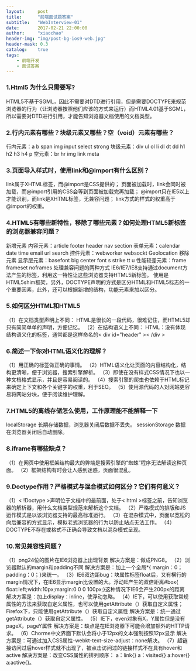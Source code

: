 ```yaml
---
layout:     post
title:      "前端面试题答案"
subtitle:   "WebInterview-01"
date:       2017-02-21 22:00:00
author:     "xiaochao"
header-img: "img/post-bg-ios9-web.jpg"
header-mask: 0.3
catalog:    true
tags:
    - 前端开发
    - 面试答案
---
```


### 1.Html5 为什么只需要写<!DOCTYPE HTML>?
HTML5不基于SGML，因此不需要对DTD进行引用，但是需要DOCTYPE来规范浏览器的行为（让浏览器按照他们应该的方式来运行）而HTML4.01基于SGML，所以需要对DTD进行引用，才能告知浏览器文档使用的文档类型。
### 2.行内元素有哪些？块级元素又哪些？空（void）元素有哪些？
行内元素：a b span img input select strong
块级元素：div ul ol li dl dt dd h1 h2 h3 h4 p
空元素：br hr img link meta
### 3.页面导入样式时，使用link和@import有什么区别？
link属于XHTML标签，而@import是CSS提供的；
页面被加载时，link会同时被加载，而@import引用的CSS会等到页面被加载完再加载；
@import只在IE5以上才能识别，而link是XHTML标签，无兼容问题；
link方式的样式的权重高于@import的权重。
### 4.HTML5有哪些新特性，移除了哪些元素？如何处理HTML5新标签的浏览器兼容问题？
新增元素
内容元素：article footer header nav section
表单元素：calendar date time email url search 
控件元素：webworker websockt Geolocation
移除元素
显示层元素：basefont big center font s strike tt u
性能较差元素：frame frameset noframes
处理兼容问题的两种方式
IE6/IE7/IE8支持通过document方法产生的标签，利用这一特性让这些浏览器支持HTML5新标签。
使用是HTML5shim框架，另外，DOCTYPE声明的方式是区分HTML和HTML5标志的一个重要因素，此外，还可以根据新增的结构，功能元素来加以区分。
### 5.如何区分HTML和HTML5
（1）在文档类型声明上不同：
HTML是很长的一段代码，很难记住，而HTML5却只有简简单单的声明，方便记忆。
（2）在结构语义上不同：
HTML：没有体现结构语义化的标签，通常都是这样命名的< div id="header" >< /div >
### 6.简述一下你对HTML语义化的理解？
（1）用正确的标签做正确的事情。
（2）HTML语义化让页面的内容结构化，结构更清晰，便于浏览器，搜索引擎解析。
（3）即使在没有样式CSS情况下也以一种文档格式显示，并且是容易阅读的。
（4）搜索引擎的爬虫也依赖于HTML标记来确定上下文和各个关键字的权重，利于SEO。
（5）使用源代码的人对网站更容易将网站分块，便于阅读维护理解。
### 7.HTML5的离线存储怎么使用，工作原理能不能解释一下
localStorage 长期存储数据，浏览器关闭后数据不丢失。
sessionStorage 数据在浏览器关闭后自动删除。
### 8.iframe有哪些缺点？
（1）在网页中使用框架结构最大的弊端是搜索引擎的“蜘蛛”程序无法解读这种页面。
（2）框架结构有时会让人感到迷惑，页面很混乱。
### 9.Doctype作用？严格模式与混合模式如何区分？它们有何意义？
（1）< !Doctype >声明位于文档中的最前面，处于< html >标签之前，告知浏览器的解析器，用什么文档类型规范来解析这个文档。
（2）严格模式的排版和JS运作模式是以该浏览器支持的最高标准运行。
（3）在混杂模式中，页面以宽松的向后兼容的方式显示，模拟老式浏览器的行为以防止站点无法工作。
（4）DOCTYPE不存在或格式不正确会导致文档以混杂模式呈现。
### 10.常见兼容性问题？
（1）png24位的图片在IE6浏览器上出现背景
解决方案是：做成PNG8。
（2）浏览器默认的margin和padding不同
解决方案是：加上一个全局*{ margin：0；padding：0；}来统一。
（3）IE6双边距bug：块属性标签float后，又有横行的margin情况下，在IE6显示margin比设置的大。浮动IE产生的双倍距离#box{ float:left;width:10px;margin:0 0 0 100px;}这种情况下IE6会产生200px的距离
解决方案是：加上display：inline，使浮动忽略。
（4）IE下，可以使用获取常规属性的方法来获取自定义属性，也可以使用getAttribute（）获取自定义属性；Firefox下，只能使用getAttribute（）获取自定义属性
解决方案是：统一通过getAttribute（）获取自定义属性。
（5）IE下，even对象有X，Y属性但是没有pageX，pageY属性
解决方案是：缺点是在IE浏览器下可能会增加额外的HTTP请求。
（6）Chorme中文界面下默认会将小于12px的文本强制按照12px显示
解决方案是：可通过加入CSS属性-webkt-text-size-adjust：none解决。
（7）超链接访问过后hover样式就不出现了，被点击访问过的链接样式不在具有hover和active
解决方案是：改变CSS属性的排列顺序：
a：link{} a：visited{} a:hover{} a:active{}。












